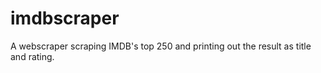 # imdbscraper
A webscraper scraping IMDB's top 250 and printing out the result as title and rating.
